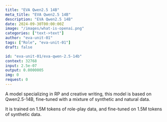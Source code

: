```yaml
---
title: "EVA Qwen2.5 14B"
meta_title: "EVA Qwen2.5 14B"
description: "EVA Qwen2.5 14B"
date: 2024-09-30T00:00:00Z
image: "/images/what-is-openai.png"
categories: ["text->text"]
author: "eva-unit-01"
tags: ["Role", "eva-unit-01"]
draft: false

id: "eva-unit-01/eva-qwen-2.5-14b"
context: 32768
input: 2.5e-07
output: 0.0000005
img: 0
request: 0
---
```


A model specializing in RP and creative writing, this model is based on Qwen2.5-14B, fine-tuned with a mixture of synthetic and natural data.

It is trained on 1.5M tokens of role-play data, and fine-tuned on 1.5M tokens of synthetic data.

